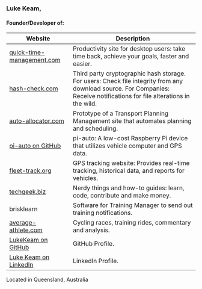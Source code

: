 ### Luke Keam,

#### Founder/Developer of:

| Website                                                                | Description |
|------------------------------------------------------------------------| ----------- |
| [quick-time-management.com](https://quick-time-management.com)         | Productivity site for desktop users: take time back, achieve your goals, faster and easier. |
| [hash-check.com](https://hash-check.com)                               | Third party cryptographic hash storage. For users: Check file integrity from any download source. For Companies: Receive notifications for file alterations in the wild. |
| [auto-allocator.com](https://auto-allocator.com)                       | Prototype of a Transport Planning Management site that automates planning and scheduling. |
| [pi-auto on GitHub](https://github.com/LukeKeam/pi-auto)               | pi-auto: A low-cost Raspberry Pi device that utilizes vehicle computer and GPS data. |
| [fleet-track.org](https://fleet-track.org)                             | GPS tracking website: Provides real-time tracking, historical data, and reports for vehicles. |
| [techgeek.biz](https://techgeek.biz)                                   | Nerdy things and how-to guides: learn, code, contribute and make money. |
| brisklearn                                 | Software for Training Manager to send out training notifications. |
| [average-athlete.com](https://average-athlete.com)                     | Cycling races, training rides, commentary and analysis. |
| [LukeKeam on GitHub](https://github.com/LukeKeam)                      | GitHub Profile. |
| [Luke Keam on LinkedIn](https://www.linkedin.com/in/luke-keam-b1760a9b/) | LinkedIn Profile. |


Located in Queensland, Australia